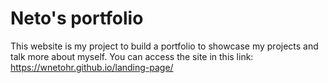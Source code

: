 # Neto's portfolio
This website is my project to build a portfolio to showcase my projects and talk more about myself.
You can access the site in this link: <br>
https://wnetohr.github.io/landing-page/
